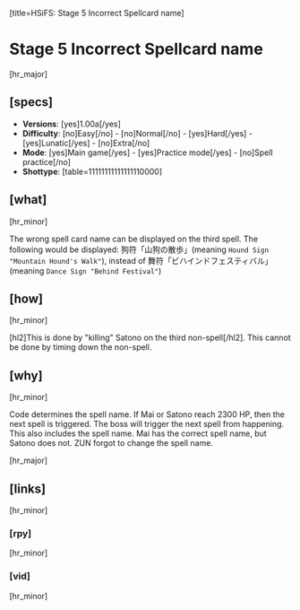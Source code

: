 [title=HSiFS: Stage 5 Incorrect Spellcard name]
# Stage 5 Incorrect Spellcard name
[hr_major]
## [specs]

* **Versions**: [yes]1.00a[/yes]
* **Difficulty**: [no]Easy[/no] - [no]Normal[/no] - [yes]Hard[/yes] - [yes]Lunatic[/yes] - [no]Extra[/no]
* **Mode**: [yes]Main game[/yes] -  [yes]Practice mode[/yes] - [no]Spell practice[/no]
* **Shottype**: [table=11111111111111110000]


## [what] 
[hr_minor]

The wrong spell card name can be displayed on the third spell. The following would be displayed: 狗符「山狗の散歩」(meaning ``Hound Sign "Mountain Hound's Walk"``), instead of 舞符「ビハインドフェスティバル」(meaning ``Dance Sign "Behind Festival"``)

## [how]
[hr_minor]

[hl2]This is done by "killing" Satono on the third non-spell[/hl2]. This cannot be done by timing down the non-spell.

## [why]
[hr_minor]

Code determines the spell name. If Mai or Satono reach 2300 HP, then the next spell is triggered. The boss will trigger the next spell from happening. This also includes the spell name.
Mai has the correct spell name, but Satono does not. ZUN forgot to change the spell name.

[hr_major]
## [links]
[hr_minor]
### [rpy]
[hr_minor]
### [vid]
[hr_minor]
